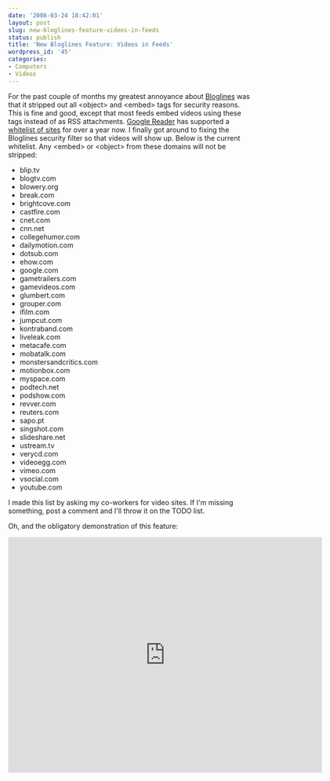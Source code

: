 ```yaml
---
date: '2008-03-24 18:42:01'
layout: post
slug: new-bloglines-feature-videos-in-feeds
status: publish
title: 'New Bloglines Feature: Videos in Feeds'
wordpress_id: '45'
categories:
- Computers
- Videos
---
```


For the past couple of months my greatest annoyance about [Bloglines](http://beta.bloglines.com/) was that it stripped out all &lt;object&gt; and &lt;embed&gt; tags for security reasons. This is fine and good, except that most feeds embed videos using these tags instead of as RSS attachments. [Google Reader](http://reader.google.com/) has supported a [whitelist of sites](http://googlereader.blogspot.com/2007/01/getting-embedded-in-google-reader.html) for over a year now. I finally got around to fixing the Bloglines security filter so that videos will show up. Below is the current whitelist. Any &lt;embed&gt; or &lt;object&gt; from these domains will not be stripped:

* blip.tv
* blogtv.com
* blowery.org
* break.com
* brightcove.com
* castfire.com
* cnet.com
* cnn.net
* collegehumor.com
* dailymotion.com
* dotsub.com
* ehow.com
* google.com
* gametrailers.com
* gamevideos.com
* glumbert.com
* grouper.com
* ifilm.com
* jumpcut.com
* kontraband.com
* liveleak.com
* metacafe.com
* mobatalk.com
* monstersandcritics.com
* motionbox.com
* myspace.com
* podtech.net
* podshow.com
* revver.com
* reuters.com
* sapo.pt
* singshot.com
* slideshare.net
* ustream.tv
* verycd.com
* videoegg.com
* vimeo.com
* vsocial.com
* youtube.com

I made this list by asking my co-workers for video sites. If I'm missing something, post a comment and I'll throw it on the TODO list. 

Oh, and the obligatory demonstration of this feature:

<embed src="https://www.youtube.com/v/VhnVQizc69c?version=3&amp;hl=en_US&amp;rel=0" type="application/x-shockwave-flash" width="640" height="480" allowscriptaccess="always" allowfullscreen="true" />
